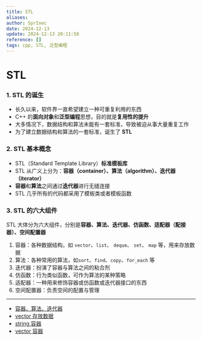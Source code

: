 ```yaml
---
title: STL
aliases: 
author: SprInec
date: 2024-12-13
update: 2024-12-13 20:11:50
reference: []
tags: cpp, STL, 泛型编程
---
```

# STL

### 1. STL 的诞生

- 长久以来，软件界一直希望建立一种可重复利用的东西
- C++ 的**面向对象**和**泛型编程**思想，目的就是**复用性的提升**
- 大多情况下，数据结构和算法末能有一套标准，导致被迫从事大量重复工作
- 为了建立数据结构和算法的一套标准，诞生了 **STL**

### 2. STL 基本概念

- STL（Standard Template Library）**标准模板库**
- STL 从广义上分为：**容器（container）、算法（algorithm）、迭代器（iterator）**
- **容器**和**算法**之间通过**迭代器**进行无缝连接
- STL 几乎所有的代码都采用了模板类或者模板函数

### 3. STL 的六大组件

STL 大体分为六大组件，分别是**容器、算法、迭代器、仿函数、适配器（配接器）、空间配置器**

1. 容器：各种数据结构，如 `vector`、`list`、 `deque`、 `set`、 `map` 等，用来存放数据
2. 算法：各种常用的算法，如`sort`、`find`、`copy`、`for_each` 等
3. 迭代器：扮演了容器与算法之间的粘合剂
4. 仿函数：行为类似函数，可作为算法的某种策略
5. 适配器：一种用来修饰容器或仿函数或迭代器接口的东西
6. 空间配置器：负责空间的配置与管理

---

- [容器、算法、迭代器](容器、算法、迭代器.md)
- [vector 存放数据](vector%20存放数据.md)
- [string 容器](string%20容器.md)
- [vector 容器](vector%20容器.md)

